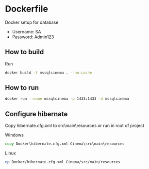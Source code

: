 # Dockerfile
Docker setup for database
* Username: SA
* Password: Admin123
## How to build
Run 
```bash
docker build -t mssqlcinema . --no-cache
```
## How to run
```bash
docker run --name mssqlcinema -p 1433:1433 -d mssqlcinema
```

## Configure hibernate

Copy hibernate.cfg.xml to src\main\resources or run in root of project

Windows
```cmd
copy Docker\hibernate.cfg.xml Cinema\src\main\resources
```

Linux
```bash
cp Docker/hibernate.cfg.xml Cinema/src/main/resources
```